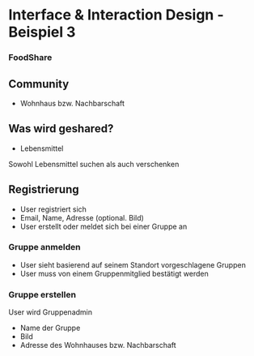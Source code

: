 # Interface & Interaction Design - Beispiel 3

### FoodShare

## Community

* Wohnhaus bzw. Nachbarschaft

## Was wird geshared?

* Lebensmittel

Sowohl Lebensmittel suchen als auch verschenken

## Registrierung

* User registriert sich
* Email, Name, Adresse (optional. Bild)
* User erstellt oder meldet sich bei einer Gruppe an

### Gruppe anmelden

* User sieht basierend auf seinem Standort vorgeschlagene Gruppen
* User muss von einem Gruppenmitglied bestätigt werden

### Gruppe erstellen

User wird Gruppenadmin

* Name der Gruppe
* Bild
* Adresse des Wohnhauses bzw. Nachbarschaft
